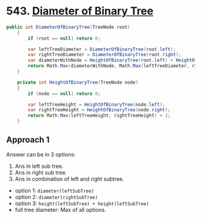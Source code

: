 ﻿# 543. [Diameter of Binary Tree](https://leetcode.com/problems/diameter-of-binary-tree)

```C#
public int DiameterOfBinaryTree(TreeNode root)
    {
        if (root == null) return 0;

        var leftTreeDiameter = DiameterOfBinaryTree(root.left);
        var rightTreeDiameter = DiameterOfBinaryTree(root.right);
        var diameterWithNode = HeightOfBinaryTree(root.left) + HeightOfBinaryTree(root.right);
        return Math.Max(diameterWithNode, Math.Max(leftTreeDiameter, rightTreeDiameter));
    }

    private int HeightOfBinaryTree(TreeNode node)
    {
        if (node == null) return 0;

        var leftTreeHeight = HeightOfBinaryTree(node.left);
        var rightTreeHeight = HeightOfBinaryTree(node.right);
        return Math.Max(leftTreeHeight, rightTreeHeight) + 1;
    }
```

## Approach 1

Answer can be in 3 options:

1. Ans in left sub tree.
2. Ans in right sub tree.
3. Ans in combination of left and right subtree.

- option 1: `diameter(leftSubTree)`
- option 2: `diameter(rightSubTree)`
- option 3: `height(leftSubTree) + height(leftSubTree)`
- full tree diameter: Max of all options.
